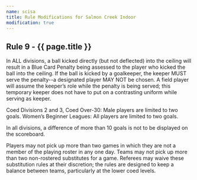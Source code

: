 ```yaml
---
name: scisa
title: Rule Modifications for Salmon Creek Indoor
modification: true
---
```


## Rule 9 - {{ page.title }}

In ALL divisions, a ball kicked directly (but not deflected) into the ceiling will result in a Blue Card Penalty being assessed to the player who kicked the ball into the ceiling. If the ball is kicked by a goalkeeper, the keeper MUST serve the penalty--a designated player MAY NOT be chosen. A field player will assume the keeper’s role while the penalty is being served; this temporary keeper does not have to put on a contrasting uniform while serving as keeper.

Coed Divisions 2 and 3, Coed Over-30: Male players are limited to two goals. Women’s Beginner Leagues: All players are limited to two goals.

In all divisions, a difference of more than 10 goals is not to be displayed on the scoreboard.

Players may not pick up more than two games in which they are not a member of the playing roster in any one day. Teams may not pick up more than two non-rostered substitutes for a game. Referees may waive these substitution rules at their discretion; the rules are designed to keep a balance between teams, particularly at the lower coed levels.

